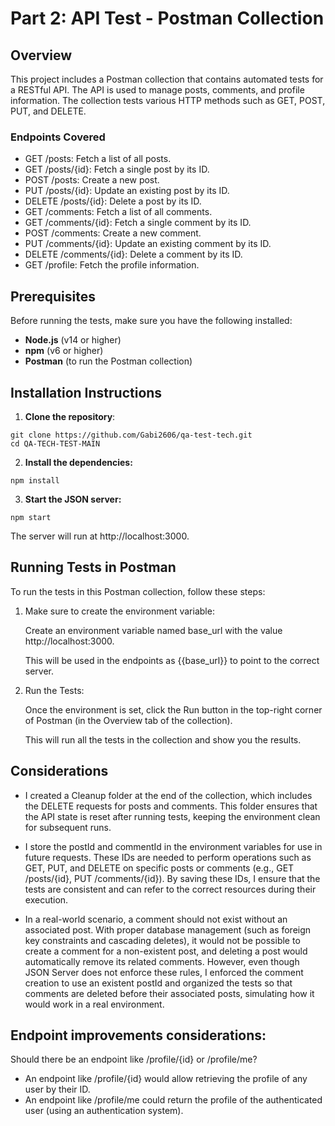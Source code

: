 # Part 2: API Test - Postman Collection

## Overview

This project includes a Postman collection that contains automated tests for a RESTful API. The API is used to manage posts, comments, and profile information. The collection tests various HTTP methods such as GET, POST, PUT, and DELETE.

### Endpoints Covered
- GET /posts: Fetch a list of all posts.
- GET /posts/{id}: Fetch a single post by its ID.
- POST /posts: Create a new post.
- PUT /posts/{id}: Update an existing post by its ID.
- DELETE /posts/{id}: Delete a post by its ID.
- GET /comments: Fetch a list of all comments.
- GET /comments/{id}: Fetch a single comment by its ID.
- POST /comments: Create a new comment.
- PUT /comments/{id}: Update an existing comment by its ID.
- DELETE /comments/{id}: Delete a comment by its ID.
- GET /profile: Fetch the profile information.

## Prerequisites

Before running the tests, make sure you have the following installed:

- **Node.js** (v14 or higher)
- **npm** (v6 or higher)
- **Postman** (to run the Postman collection)

## Installation Instructions

1. **Clone the repository**:
```
git clone https://github.com/Gabi2606/qa-test-tech.git
cd QA-TECH-TEST-MAIN
```

2. **Install the dependencies:**
```
npm install
```

3. **Start the JSON server:**
```
npm start
```
The server will run at http://localhost:3000.

## Running Tests in Postman

To run the tests in this Postman collection, follow these steps:

1. Make sure to create the environment variable:

    Create an environment variable named base_url with the value http://localhost:3000.

    This will be used in the endpoints as {{base_url}} to point to the correct server.

2. Run the Tests:

    Once the environment is set, click the Run button in the top-right corner of Postman (in the Overview tab of the collection).

    This will run all the tests in the collection and show you the results.


## Considerations

- I created a Cleanup folder at the end of the collection, which includes the DELETE requests for posts and comments. This folder ensures that the API state is reset after running tests, keeping the environment clean for subsequent runs.

- I store the postId and commentId in the environment variables for use in future requests. These IDs are needed to perform operations such as GET, PUT, and DELETE on specific posts or comments (e.g., GET /posts/{id}, PUT /comments/{id}). By saving these IDs, I ensure that the tests are consistent and can refer to the correct resources during their execution.

- In a real-world scenario, a comment should not exist without an associated post. With proper database management (such as foreign key constraints and cascading deletes), it would not be possible to create a comment for a non-existent post, and deleting a post would automatically remove its related comments. However, even though JSON Server does not enforce these rules, I enforced the comment creation to use an existent postId and organized the tests so that comments are deleted before their associated posts, simulating how it would work in a real environment. 


## Endpoint improvements considerations:

Should there be an endpoint like /profile/{id} or /profile/me?
-  An endpoint like /profile/{id} would allow retrieving the profile of any user by their ID.
-  An endpoint like /profile/me could return the profile of the authenticated user (using an authentication system).



